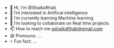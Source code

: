 - 👋 Hi, I’m @Shaikafthab
- 👀 I’m interested in Artifical intelligence
- 🌱 I’m currently learning Machine learning
- 💞️ I’m looking to collaborate on Real time projects
- 📫 How to reach me ashaikafthab@gmail.com
- 😄 Pronouns: ...
- ⚡ Fun fact: ...

<!---
Shaikafthab/Shaikafthab is a ✨ special ✨ repository because its `README.md` (this file) appears on your GitHub profile.
You can click the Preview link to take a look at your changes.
--->
